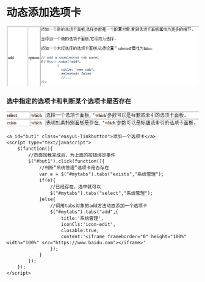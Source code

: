 # 动态添加选项卡

![](../../.gitbook/assets/image%20%288%29.png)

###  选中指定的选项卡和判断某个选项卡是否存在

![](../../.gitbook/assets/image%20%2871%29.png)

```text
<a id="but1" class="easyui-linkbutton">添加一个选项卡</a>
<script type="text/javascript">
	$(function(){
		//页面加载完成后，为上面的按钮绑定事件
		$("#but1").click(function(){
			//判断“系统管理”选项卡是否存在
			var e = $("#mytabs").tabs("exists","系统管理");
			if(e){
				//已经存在，选中就可以
				$("#mytabs").tabs("select","系统管理");
			}else{
				//调用tabs对象的add方法动态添加一个选项卡
				$("#mytabs").tabs("add",{
					title:'系统管理',
					iconCls:'icon-edit',
					closable:true,
					content:'<iframe frameborder="0" height="100%" width="100%" src="https://www.baidu.com"></iframe>'
				});
			}
		});
	});
</script>

```

